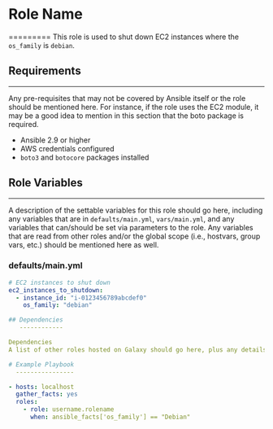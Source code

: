 # Role Name
=========
This role is used to shut down EC2 instances where the `os_family` is `debian`.

## Requirements
------------
Any pre-requisites that may not be covered by Ansible itself or the role should be mentioned here. For instance, if the role uses the EC2 module, it may be a good idea to mention in this section that the boto package is required.

- Ansible 2.9 or higher
- AWS credentials configured
- `boto3` and `botocore` packages installed

## Role Variables
--------------
A description of the settable variables for this role should go here, including any variables that are in `defaults/main.yml`, `vars/main.yml`, and any variables that can/should be set via parameters to the role. Any variables that are read from other roles and/or the global scope (i.e., hostvars, group vars, etc.) should be mentioned here as well.

### defaults/main.yml
```yaml
# EC2 instances to shut down
ec2_instances_to_shutdown: 
  - instance_id: "i-0123456789abcdef0"
    os_family: "debian"

## Dependencies
   ------------

Dependencies
A list of other roles hosted on Galaxy should go here, plus any details in regards to parameters that may need to be set for other roles, or variables that are used from other roles.

# Example Playbook
  ----------------

- hosts: localhost
  gather_facts: yes
  roles:
    - role: username.rolename
      when: ansible_facts['os_family'] == "Debian"


